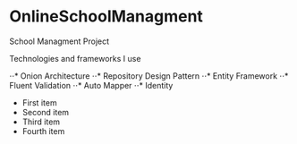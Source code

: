 # OnlineSchoolManagment
 School Managment Project

Technologies and frameworks I use

⋅⋅* Onion Architecture
⋅⋅* Repository Design Pattern
⋅⋅* Entity Framework
⋅⋅* Fluent Validation
⋅⋅* Auto Mapper
⋅⋅* Identity 
 
- First item
- Second item
- Third item
- Fourth item
